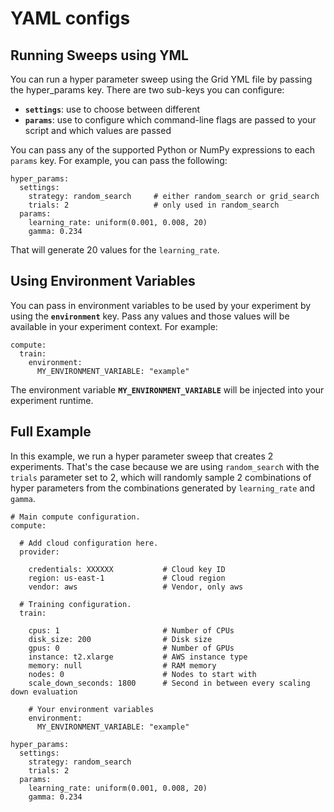 # YAML configs

## Running Sweeps using YML

You can run a hyper parameter sweep using the Grid YML file by passing the hyper\_params key. There are two sub-keys you can configure:

* **`settings`**: use to choose between different 
* **`params`**: use to configure which command-line flags are passed to your script and which values are passed

You can pass any of the supported Python or NumPy expressions to each `params` key. For example, you can pass the following:

```text
hyper_params:
  settings:
    strategy: random_search     # either random_search or grid_search
    trials: 2                   # only used in random_search
  params:
    learning_rate: uniform(0.001, 0.008, 20)
    gamma: 0.234
```

That will generate 20 values for the `learning_rate`.

## Using Environment Variables

You can pass in environment variables to be used by your experiment by using the **`environment`** key. Pass any values and those values will be available in your experiment context. For example:

```text
compute:
  train:
    environment:
      MY_ENVIRONMENT_VARIABLE: "example"
```

The environment variable **`MY_ENVIRONMENT_VARIABLE`** will be injected into your experiment runtime.

## Full Example

In this example, we run a hyper parameter sweep that creates 2 experiments. That's the case because we are using `random_search` with the `trials` parameter set to 2, which will randomly sample 2 combinations of hyper parameters from the combinations generated by `learning_rate` and `gamma`.

```text
# Main compute configuration.
compute:

  # Add cloud configuration here.
  provider:

    credentials: XXXXXX           # Cloud key ID
    region: us-east-1             # Cloud region
    vendor: aws                   # Vendor, only aws

  # Training configuration.
  train:

    cpus: 1                       # Number of CPUs
    disk_size: 200                # Disk size
    gpus: 0                       # Number of GPUs
    instance: t2.xlarge           # AWS instance type
    memory: null                  # RAM memory
    nodes: 0                      # Nodes to start with
    scale_down_seconds: 1800      # Second in between every scaling down evaluation

    # Your environment variables
    environment:
      MY_ENVIRONMENT_VARIABLE: "example"

hyper_params:
  settings:
    strategy: random_search
    trials: 2
  params:
    learning_rate: uniform(0.001, 0.008, 20)
    gamma: 0.234
```

